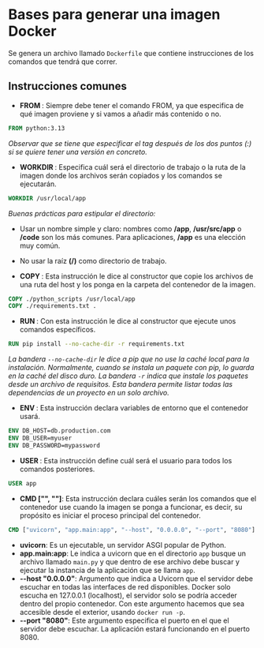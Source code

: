 
# Bases para generar una imagen Docker


Se genera un archivo llamado `Dockerfile` que contiene instrucciones de los comandos que tendrá que correr.


## Instrucciones comunes


- **FROM <image>**: Siempre debe tener el comando FROM, ya que especifica de qué imagen proviene y si vamos a añadir más contenido o no.

```dockerfile
FROM python:3.13
```
*Observar que se tiene que especificar el tag después de los dos puntos (:) si se quiere tener una versión en concreto.*


- **WORKDIR <path>**: Especifica cuál será el directorio de trabajo o la ruta de la imagen donde los archivos serán copiados y los comandos se ejecutarán.

```dockerfile
WORKDIR /usr/local/app
```
*Buenas prácticas para estipular el directorio:*
  - Usar un nombre simple y claro: nombres como **/app**, **/usr/src/app** o **/code** son los más comunes. Para aplicaciones, **/app** es una elección muy común.
  - No usar la raíz **(/)** como directorio de trabajo.


- **COPY <host-path> <image-path>**: Esta instrucción le dice al constructor que copie los archivos de una ruta del host y los ponga en la carpeta del contenedor de la imagen.

```dockerfile
COPY ./python_scripts /usr/local/app
COPY ./requirements.txt .
```


- **RUN <command>**: Con esta instrucción le dice al constructor que ejecute unos comandos específicos.

```dockerfile
RUN pip install --no-cache-dir -r requirements.txt
```
*La bandera `--no-cache-dir` le dice a pip que no use la caché local para la instalación. Normalmente, cuando se instala un paquete con pip, lo guarda en la caché del disco duro.*
*La bandera `-r` indica que instale los paquetes desde un archivo de requisitos. Esta bandera permite listar todas las dependencias de un proyecto en un solo archivo.*


- **ENV <name> <value>**: Esta instrucción declara variables de entorno que el contenedor usará.

```dockerfile
ENV DB_HOST=db.production.com
ENV DB_USER=myuser
ENV DB_PASSWORD=mypassword
```


- **USER <user-or-id>**: Esta instrucción define cuál será el usuario para todos los comandos posteriores.

```dockerfile
USER app
```


- **CMD ["<comando>", "<arg1>"]**: Esta instrucción declara cuáles serán los comandos que el contenedor use cuando la imagen se ponga a funcionar, es decir, su propósito es iniciar el proceso principal del contenedor.

```dockerfile
CMD ["uvicorn", "app.main:app", "--host", "0.0.0.0", "--port", "8080"]
```
* **uvicorn**: Es un ejecutable, un servidor ASGI popular de Python.
* **app.main:app**: Le indica a uvicorn que en el directorio `app` busque un archivo llamado `main.py` y que dentro de ese archivo debe buscar y ejecutar la instancia de la aplicación que se llama `app`.
* **--host "0.0.0.0"**: Argumento que indica a Uvicorn que el servidor debe escuchar en todas las interfaces de red disponibles. Docker solo escucha en 127.0.0.1 (localhost), el servidor solo se podría acceder dentro del propio contenedor. Con este argumento hacemos que sea accesible desde el exterior, usando `docker run -p`.
* **--port "8080"**: Este argumento especifica el puerto en el que el servidor debe escuchar. La aplicación estará funcionando en el puerto 8080.

